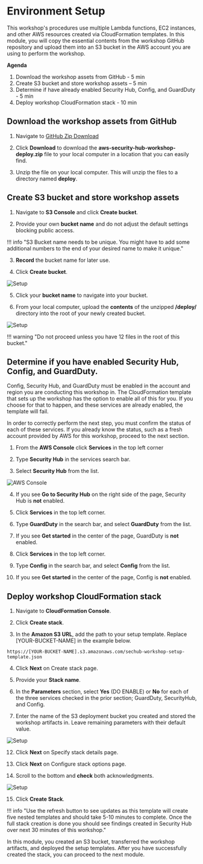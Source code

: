 # Environment Setup

This workshop's procedures use multiple Lambda functions, EC2 instances, and other AWS resources created via CloudFormation templates. In this module, you will copy the essential contents from the workshop GitHub repository and upload them into an S3 bucket in the AWS account you are using to perform the workshop.

**Agenda**
 
1. Download the workshop assets from GitHub - 5 min
2. Create S3 bucket and store workshop assets – 5 min
3. Determine if have already enabled Security Hub, Config, and GuardDuty - 5 min
4. Deploy workshop CloudFormation stack  - 10 min


## Download the workshop assets from GitHub

1. Navigate to <a href ='https://github.com/aws-samples/aws-security-hub-workshop/blob/master/deploy/aws-security-hub-workshop-deploy.zip' target="_blank"> GitHub Zip Download </a>

2. Click **Download** to download the **aws-security-hub-workshop-deploy.zip** file to your local computer in a location that you can easily find.

3. Unzip the file on your local computer.  This will unzip the files to a directory named **deploy**.  

## Create S3 bucket and store workshop assets

1. Navigate to **S3 Console** and click **Create bucket**. 

2. Provide your own **bucket name** and do not adjust the default settings blocking public access.  

!!! info "S3 Bucket name needs to be unique.  You might have to add some additional numbers to the end of your desired name to make it unique."

3. **Record** the bucket name for later use.

4. Click **Create bucket**. 

![Setup](./images/00-create-bucket.png)

5. Click your **bucket name** to navigate into your bucket.

6. From your local computer, upload the **contents** of the unzipped **/deploy/** directory into the root of your newly created bucket. 

![Setup](./images/00-bucket-contents.png)

!!! warning "Do not proceed unless you have 12 files in the root of this bucket."

## Determine if you have enabled Security Hub, Config, and GuardDuty.
Config, Security Hub, and GuardDuty must be enabled in the account and region you are conducting this workshop in.  The CloudFormation template that sets up the workshop has the option to enable all of this for you.  If you choose for that to happen, and these services are already enabled, the template will fail.

In order to correctly perform the next step, you must confirm the status of each of these services.  If you already know the status, such as a fresh account provided by AWS for this workshop, proceed to the next section.

1. From the **AWS Console** click **Services** in the top left corner

2. Type **Security Hub** in the services search bar.

3. Select **Security Hub** from the list.

![AWS Console](./images/01-aws-console.png)

4. If you see  **Go to Security Hub** on the right side of the page, Security Hub is **not** enabled.

5. Click **Services** in the top left corner.

6. Type **GuardDuty** in the search bar, and select **GuardDuty** from the list.

7. If you see **Get started** in the center of the page, GuardDuty is **not** enabled.

8. Click **Services** in the top left corner.

9. Type **Config** in the search bar, and select **Config** from the list.

10. If you see **Get started** in the center of the page, Config is **not** enabled.

## Deploy workshop CloudFormation stack

1. Navigate to **CloudFormation Console**. 

2. Click **Create stack**.

3. In the **Amazon S3 URL**, add the path to your setup template. Replace [YOUR-BUCKET-NAME] in the example below.

```
https://[YOUR-BUCKET-NAME].s3.amazonaws.com/sechub-workshop-setup-template.json

```

4. Click **Next** on Create stack page.

5. Provide your **Stack name**.

6. In the **Parameters** section, select **Yes** (DO ENABLE) or **No** for each of the three services checked in the prior section; GuardDuty, SecurityHub, and Config.  

7. Enter the name of the S3 deployment bucket you created and stored the workshop artifacts in.   Leave remaining parameters with their default value.

![Setup](./images/00-stack-details.png)

12. Click **Next** on Specify stack details page.

13. Click **Next** on Configure stack options page.

14. Scroll to the bottom and **check** both acknowledgments. 

![Setup](./images/00-stack-acknowledge.png)

15. Click **Create Stack**. 

!!! info "Use the refresh button to see updates as this template will create five nested templates and should take 5-10 minutes to complete.  Once the full stack creation is done you should see findings created in Security Hub over next 30 minutes of this workshop."

In this module, you created an S3 bucket, transferred the workshop artifacts, and deployed the setup templates.  After you have successfully created the stack, you can proceed to the next module.